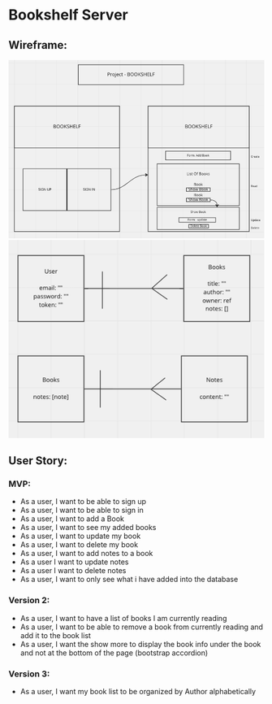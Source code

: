 # Bookshelf Server

## Wireframe:

![Wireframe image](/images/Bookshelf-Wireframe.png)
![ERD](/images/ERD.png)

## User Story:

### MVP:
- As a user, I want to be able to sign up
- As a user, I want to be able to sign in
- As a user, I want to add a Book
- As a user, I want to see my added books
- As a user, I want to update my book
- As a user, I want to delete my book
- As a user, I want to add notes to a book
- As a user I want to update notes
- As a user I want to delete notes
- As a user, I want to only see what i have added into the database

### Version 2:
- As a user, I want to have a list of books I am currently reading
- As a user, I want to be able to remove a book from currently reading and add it to the book list
- As a user, I want the show more to display the book info under the book and not at the bottom of the page (bootstrap accordion)

### Version 3:
- As a user, I want my book list to be organized by Author alphabetically